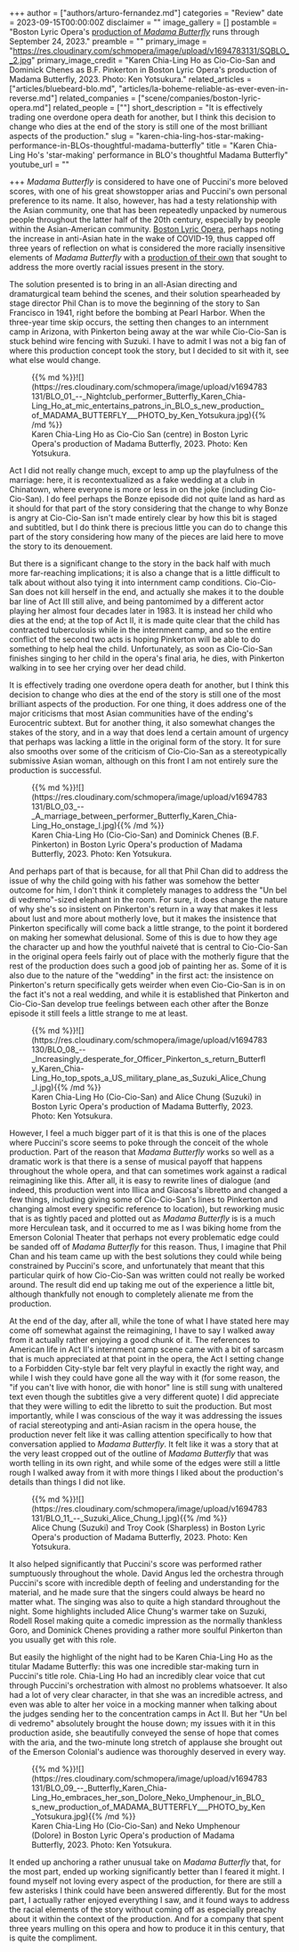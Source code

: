 +++
author = ["authors/arturo-fernandez.md"]
categories = "Review"
date = 2023-09-15T00:00:00Z
disclaimer = ""
image_gallery = []
postamble = "Boston Lyric Opera's [production of _Madama Butterfly_](https://blo.org/butterfly/) runs through September 24, 2023."
preamble = ""
primary_image = "https://res.cloudinary.com/schmopera/image/upload/v1694783131/SQBLO__2.jpg"
primary_image_credit = "Karen Chia-Ling Ho as Cio-Cio-San and Dominick Chenes as B.F. Pinkerton in Boston Lyric Opera's production of Madama Butterfly, 2023. Photo: Ken Yotsukura."
related_articles = ["articles/bluebeard-blo.md", "articles/la-boheme-reliable-as-ever-even-in-reverse.md"]
related_companies = ["scene/companies/boston-lyric-opera.md"]
related_people = [""]
short_description = "It is effectively trading one overdone opera death for another, but I think this decision to change who dies at the end of the story is still one of the most brilliant aspects of the production."
slug = "karen-chia-ling-hos-star-making-performance-in-BLOs-thoughtful-madama-butterfly"
title = "Karen Chia-Ling Ho's 'star-making' performance in BLO's thoughtful Madama Butterfly"
youtube_url = ""

+++
_Madama Butterfly_ is considered to have one of Puccini's more beloved scores, with one of his great showstopper arias and Puccini's own personal preference to its name. It also, however, has had a testy relationship with the Asian community, one that has been repeatedly unpacked by numerous people throughout the latter half of the 20th century, especially by people within the Asian-American community. [Boston Lyric Opera](/scene/companies/boston-lyric-opera/), perhaps noting the increase in anti-Asian hate in the wake of COVID-19, thus capped off three years of reflection on what is considered the more racially insensitive elements of _Madama Butterfly_ with a [production of their own](https://blo.org/butterfly/) that sought to address the more overtly racial issues present in the story.

The solution presented is to bring in an all-Asian directing and dramaturgical team behind the scenes, and their solution spearheaded by stage director Phil Chan is to move the beginning of the story to San Francisco in 1941, right before the bombing at Pearl Harbor. When the three-year time skip occurs, the setting then changes to an internment camp in Arizona, with Pinkerton being away at the war while Cio-Cio-San is stuck behind wire fencing with Suzuki. I have to admit I was not a big fan of where this production concept took the story, but I decided to sit with it, see what else would change.

<figure data-type="image">{{% md %}}![](https://res.cloudinary.com/schmopera/image/upload/v1694783131/BLO_01_--_Nightclub_performer_Butterfly_Karen_Chia-Ling_Ho_at_mic_entertains_patrons_in_BLO_s_new_production_of_MADAMA_BUTTERFLY___PHOTO_by_Ken_Yotsukura.jpg){{% /md %}}

<figcaption>Karen Chia-Ling Ho as Cio-Cio San (centre) in Boston Lyric Opera's production of Madama Butterfly, 2023. Photo: Ken Yotsukura.</figcaption>  
</figure>

Act I did not really change much, except to amp up the playfulness of the marriage: here, it is recontextualized as a fake wedding at a club in Chinatown, where everyone is more or less in on the joke (including Cio-Cio-San). I do feel perhaps the Bonze episode did not quite land as hard as it should for that part of the story considering that the change to why Bonze is angry at Cio-Cio-San isn't made entirely clear by how this bit is staged and subtitled, but I do think there is precious little you can do to change this part of the story considering how many of the pieces are laid here to move the story to its denouement. 

But there is a significant change to the story in the back half with much more far-reaching implications; it is also a change that is a little difficult to talk about without also tying it into internment camp conditions. Cio-Cio-San does not kill herself in the end, and actually she makes it to the double bar line of Act III still alive, and being pantomimed by a different actor playing her almost four decades later in 1983. It is instead her child who dies at the end; at the top of Act II, it is made quite clear that the child has contracted tuberculosis while in the internment camp, and so the entire conflict of the second two acts is hoping Pinkerton will be able to do something to help heal the child. Unfortunately, as soon as Cio-Cio-San finishes singing to her child in the opera's final aria, he dies, with Pinkerton walking in to see her crying over her dead child.

It is effectively trading one overdone opera death for another, but I think this decision to change who dies at the end of the story is still one of the most brilliant aspects of the production. For one thing, it does address one of the major criticisms that most Asian communities have of the ending's Eurocentric subtext. But for another thing, it also somewhat changes the stakes of the story, and in a way that does lend a certain amount of urgency that perhaps was lacking a little in the original form of the story. It for sure also smooths over some of the criticism of Cio-Cio-San as a stereotypically submissive Asian woman, although on this front I am not entirely sure the production is successful.

<figure data-type="image">{{% md %}}![](https://res.cloudinary.com/schmopera/image/upload/v1694783131/BLO_03_--_A_marriage_between_performer_Butterfly_Karen_Chia-Ling_Ho_onstage_l.jpg){{% /md %}}

<figcaption>Karen Chia-Ling Ho (Cio-Cio-San) and Dominick Chenes (B.F. Pinkerton) in Boston Lyric Opera's production of Madama Butterfly, 2023. Photo: Ken Yotsukura.</figcaption>  
</figure>

And perhaps part of that is because, for all that Phil Chan did to address the issue of why the child going with his father was somehow the better outcome for him, I don't think it completely manages to address the "Un bel di vedremo"-sized elephant in the room. For sure, it does change the nature of why she's so insistent on Pinkerton's return in a way that makes it less about lust and more about motherly love, but it makes the insistence that Pinkerton specifically will come back a little strange, to the point it bordered on making her somewhat delusional. Some of this is due to how they age the character up and how the youthful naiveté that is central to Cio-Cio-San in the original opera feels fairly out of place with the motherly figure that the rest of the production does such a good job of painting her as. Some of it is also due to the nature of the "wedding" in the first act: the insistence on Pinkerton's return specifically gets weirder when even Cio-Cio-San is in on the fact it's not a real wedding, and while it is established that Pinkerton and Cio-Cio-San develop true feelings between each other after the Bonze episode it still feels a little strange to me at least.

<figure data-type="image">{{% md %}}![](https://res.cloudinary.com/schmopera/image/upload/v1694783130/BLO_08_--_Increasingly_desperate_for_Officer_Pinkerton_s_return_Butterfly_Karen_Chia-Ling_Ho_top_spots_a_US_military_plane_as_Suzuki_Alice_Chung_l.jpg){{% /md %}}

<figcaption>Karen Chia-Ling Ho (Cio-Cio-San) and Alice Chung (Suzuki) in Boston Lyric Opera's production of Madama Butterfly, 2023. Photo: Ken Yotsukura.</figcaption>  
</figure>

However, I feel a much bigger part of it is that this is one of the places where Puccini's score seems to poke through the conceit of the whole production. Part of the reason that _Madama Butterfly_ works so well as a dramatic work is that there is a sense of musical payoff that happens throughout the whole opera, and that can sometimes work against a radical reimagining like this. After all, it is easy to rewrite lines of dialogue (and indeed, this production went into Illica and Giacosa's libretto and changed a few things, including giving some of Cio-Cio-San's lines to Pinkerton and changing almost every specific reference to location), but reworking music that is as tightly paced and plotted out as _Madama Butterfly_ is is a much more Herculean task, and it occurred to me as I was biking home from the Emerson Colonial Theater that perhaps not every problematic edge could be sanded off of _Madama Butterfly_ for this reason. Thus, I imagine that Phil Chan and his team came up with the best solutions they could while being constrained by Puccini's score, and unfortunately that meant that this particular quirk of how Cio-Cio-San was written could not really be worked around. The result did end up taking me out of the experience a little bit, although thankfully not enough to completely alienate me from the production.

At the end of the day, after all, while the tone of what I have stated here may come off somewhat against the reimagining, I have to say I walked away from it actually rather enjoying a good chunk of it. The references to American life in Act II's internment camp scene came with a bit of sarcasm that is much appreciated at that point in the opera, the Act I setting change to a Forbidden City-style bar felt very playful in exactly the right way, and while I wish they could have gone all the way with it (for some reason, the "if you can't live with honor, die with honor" line is still sung with unaltered text even though the subtitles give a very different quote) I did appreciate that they were willing to edit the libretto to suit the production. But most importantly, while I was conscious of the way it was addressing the issues of racial stereotyping and anti-Asian racism in the opera house, the production never felt like it was calling attention specifically to how that conversation applied to _Madama Butterfly_. It felt like it was a story that at the very least cropped out of the outline of _Madama Butterfly_ that was worth telling in its own right, and while some of the edges were still a little rough I walked away from it with more things I liked about the production's details than things I did not like.

<figure data-type="image">{{% md %}}![](https://res.cloudinary.com/schmopera/image/upload/v1694783131/BLO_11_--_Suzuki_Alice_Chung_l.jpg){{% /md %}}

<figcaption>Alice Chung (Suzuki) and Troy Cook (Sharpless) in Boston Lyric Opera's production of Madama Butterfly, 2023. Photo: Ken Yotsukura.</figcaption>  
</figure>

It also helped significantly that Puccini's score was performed rather sumptuously throughout the whole. David Angus led the orchestra through Puccini's score with incredible depth of feeling and understanding for the material, and he made sure that the singers could always be heard no matter what. The singing was also to quite a high standard throughout the night. Some highlights included Alice Chung's warmer take on Suzuki, Rodell Rosel making quite a comedic impression as the normally thankless Goro, and Dominick Chenes providing a rather more soulful Pinkerton than you usually get with this role.

But easily the highlight of the night had to be Karen Chia-Ling Ho as the titular Madame Butterfly: this was one incredible star-making turn in Puccini's title role. Chia-Ling Ho had an incredibly clear voice that cut through Puccini's orchestration with almost no problems whatsoever. It also had a lot of very clear character, in that she was an incredible actress, and even was able to alter her voice in a mocking manner when talking about the judges sending her to the concentration camps in Act II. But her "Un bel di vedremo" absolutely brought the house down; my issues with it in this production aside, she beautifully conveyed the sense of hope that comes with the aria, and the two-minute long stretch of applause she brought out of the Emerson Colonial's audience was thoroughly deserved in every way.

<figure data-type="image">{{% md %}}![](https://res.cloudinary.com/schmopera/image/upload/v1694783131/BLO_09_--_Butterfly_Karen_Chia-Ling_Ho_embraces_her_son_Dolore_Neko_Umphenour_in_BLO_s_new_production_of_MADAMA_BUTTERFLY___PHOTO_by_Ken_Yotsukura.jpg){{% /md %}}

<figcaption>Karen Chia-Ling Ho (Cio-Cio-San) and Neko Umphenour (Dolore) in Boston Lyric Opera's production of Madama Butterfly, 2023. Photo: Ken Yotsukura.</figcaption>  
</figure>

It ended up anchoring a rather unusual take on _Madama Butterfly_ that, for the most part, ended up working significantly better than I feared it might. I found myself not loving every aspect of the production, for there are still a few asterisks I think could have been answered differently. But for the most part, I actually rather enjoyed everything I saw, and it found ways to address the racial elements of the story without coming off as especially preachy about it within the context of the production. And for a company that spent three years mulling on this opera and how to produce it in this century, that is quite the compliment.